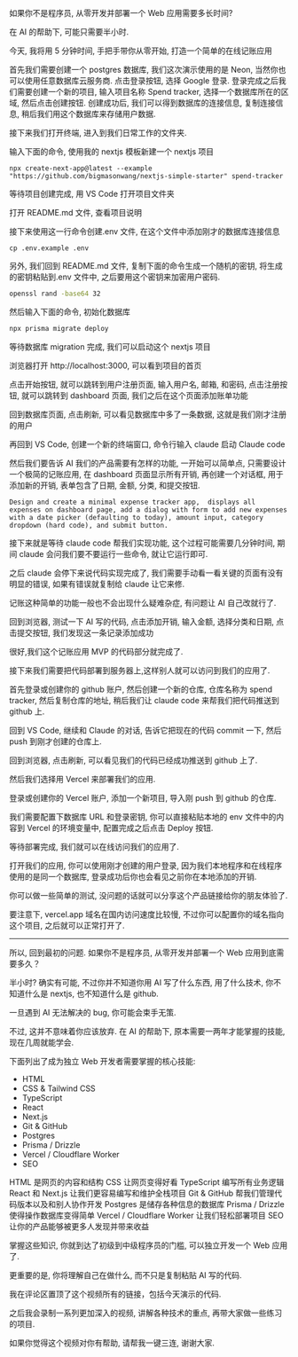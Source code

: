如果你不是程序员, 从零开发并部署一个 Web 应用需要多长时间?

在 AI 的帮助下, 可能只需要半小时.

今天, 我将用 5 分钟时间, 手把手带你从零开始, 打造一个简单的在线记账应用

首先我们需要创建一个 postgres 数据库, 我们这次演示使用的是 Neon, 当然你也可以使用任意数据库云服务商. 点击登录按钮, 选择 Google 登录. 登录完成之后我们需要创建一个新的项目, 输入项目名称 Spend tracker, 选择一个数据库所在的区域, 然后点击创建按钮. 创建成功后, 我们可以得到数据库的连接信息, 复制连接信息, 稍后我们用这个数据库来存储用户数据.

接下来我们打开终端, 进入到我们日常工作的文件夹.

输入下面的命令, 使用我的 nextjs 模板新建一个 nextjs 项目

```shell
npx create-next-app@latest --example "https://github.com/bigmasonwang/nextjs-simple-starter" spend-tracker
```

等待项目创建完成, 用 VS Code 打开项目文件夹

打开 README.md 文件, 查看项目说明

接下来使用这一行命令创建.env 文件, 在这个文件中添加刚才的数据库连接信息

```shell
cp .env.example .env
```

另外, 我们回到 README.md 文件, 复制下面的命令生成一个随机的密钥, 将生成的密钥粘贴到.env 文件中, 之后要用这个密钥来加密用户密码.

```bash
openssl rand -base64 32
```

然后输入下面的命令, 初始化数据库

```bash
npx prisma migrate deploy
```

等待数据库 migration 完成, 我们可以启动这个 nextjs 项目

浏览器打开 http://localhost:3000, 可以看到项目的首页

点击开始按钮, 就可以跳转到用户注册页面, 输入用户名, 邮箱, 和密码, 点击注册按钮, 就可以跳转到 dashboard 页面, 我们之后在这个页面添加账单功能

回到数据库页面, 点击刷新, 可以看见数据库中多了一条数据, 这就是我们刚才注册的用户

再回到 VS Code, 创建一个新的终端窗口, 命令行输入 claude 启动 Claude code

然后我们要告诉 AI 我们的产品需要有怎样的功能, 一开始可以简单点, 只需要设计一个极简的记账应用, 在 dashboard 页面显示所有开销, 再创建一个对话框, 用于添加新的开销, 表单包含了日期, 金额, 分类, 和提交按钮.

```
Design and create a minimal expense tracker app,  displays all expenses on dashboard page, add a dialog with form to add new expenses with a date picker (defaulting to today), amount input, category dropdown (hard code), and submit button.
```

接下来就是等待 claude code 帮我们实现功能, 这个过程可能需要几分钟时间, 期间 claude 会问我们要不要运行一些命令, 就让它运行即可.

之后 claude 会停下来说代码实现完成了, 我们需要手动看一看关键的页面有没有明显的错误, 如果有错误就复制给 claude 让它来修.

记账这种简单的功能一般也不会出现什么疑难杂症, 有问题让 AI 自己改就行了.

回到浏览器, 测试一下 AI 写的代码, 点击添加开销, 输入金额, 选择分类和日期, 点击提交按钮, 我们发现这一条记录添加成功

很好,我们这个记账应用 MVP 的代码部分就完成了.

接下来我们需要把代码部署到服务器上,这样别人就可以访问到我们的应用了.

首先登录或创建你的 github 账户, 然后创建一个新的仓库, 仓库名称为 spend tracker, 然后复制仓库的地址, 稍后我们让 claude code 来帮我们把代码推送到 github 上.

回到 VS Code, 继续和 Claude 的对话, 告诉它把现在的代码 commit 一下, 然后 push 到刚才创建的仓库上.

回到浏览器, 点击刷新, 可以看见我们的代码已经成功推送到 github 上了.

然后我们选择用 Vercel 来部署我们的应用.

登录或创建你的 Vercel 账户, 添加一个新项目, 导入刚 push 到 github 的仓库.

我们需要配置下数据库 URL 和登录密钥, 你可以直接粘贴本地的 env 文件中的内容到 Vercel 的环境变量中, 配置完成之后点击 Deploy 按钮.

等待部署完成, 我们就可以在线访问我们的应用了.

打开我们的应用, 你可以使用刚才创建的用户登录, 因为我们本地程序和在线程序使用的是同一个数据库, 登录成功后你也会看见之前你在本地添加的开销.

你可以做一些简单的测试, 没问题的话就可以分享这个产品链接给你的朋友体验了.

要注意下, vercel.app 域名在国内访问速度比较慢, 不过你可以配置你的域名指向这个项目, 之后就可以正常打开了.

---

所以, 回到最初的问题. 如果你不是程序员, 从零开发并部署一个 Web 应用到底需要多久？

半小时? 确实有可能, 不过你并不知道你用 AI 写了什么东西, 用了什么技术, 你不知道什么是 nextjs, 也不知道什么是 github.

一旦遇到 AI 无法解决的 bug, 你可能会束手无策.

不过, 这并不意味着你应该放弃. 在 AI 的帮助下, 原本需要一两年才能掌握的技能, 现在几周就能学会.

下面列出了成为独立 Web 开发者需要掌握的核心技能:

- HTML
- CSS & Tailwind CSS
- TypeScript
- React
- Next.js
- Git & GitHub
- Postgres
- Prisma / Drizzle
- Vercel / Cloudflare Worker
- SEO

HTML 是网页的内容和结构
CSS 让网页变得好看
TypeScript 编写所有业务逻辑
React 和 Next.js 让我们更容易编写和维护全栈项目
Git & GitHub 帮我们管理代码版本以及和别人协作开发
Postgres 是储存各种信息的数据库
Prisma / Drizzle 使得操作数据库变得简单
Vercel / Cloudflare Worker 让我们轻松部署项目
SEO 让你的产品能够被更多人发现并带来收益

掌握这些知识, 你就到达了初级到中级程序员的门槛, 可以独立开发一个 Web 应用了.

更重要的是, 你将理解自己在做什么, 而不只是复制粘贴 AI 写的代码.

我在评论区置顶了这个视频所有的链接，包括今天演示的代码.

之后我会录制一系列更加深入的视频, 讲解各种技术的重点, 再带大家做一些练习的项目.

如果你觉得这个视频对你有帮助, 请帮我一键三连, 谢谢大家.
